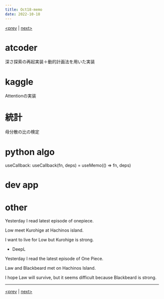 ```yaml
---
title: Oct18-memo 
date: 2022-10-18 
---
```


[<prev](https://idekworks.github.io/TechnicalMemo/2022/10/17/Oct17.html) | [next>](https://idekworks.github.io/TechnicalMemo/2022/10/19/Oct19.html) 

# atcoder
深さ探索の再起実装＋動的計画法を用いた実装

# kaggle
Attentionの実装

# 統計
母分散の比の検定

# python algo
useCallback: useCallback(fn, deps) = useMemo(() => fn, deps)

# dev app

# other
Yesterday I read latest episode of onepiece.

Low meet Kurohige at Hachinos island.

I want to live for Low but  Kurohige is strong.

- DeepL

Yesterday I read the latest episode of One Piece.

Law and Blackbeard met on Hachinos Island.

I hope Law will survive, but it seems difficult because Blackbeard is strong.

***

[<prev](https://idekworks.github.io/TechnicalMemo/2022/10/17/Oct17.html) | [next>](https://idekworks.github.io/TechnicalMemo/2022/10/19/Oct19.html)

